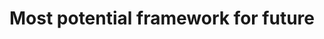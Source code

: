 ---
title: 'Most potential framework for future'
subTitle: "Astro Static Site generator"
publishDate: 'Thursday, August 12 2021'
layout: '../../layouts/project.astro'
---